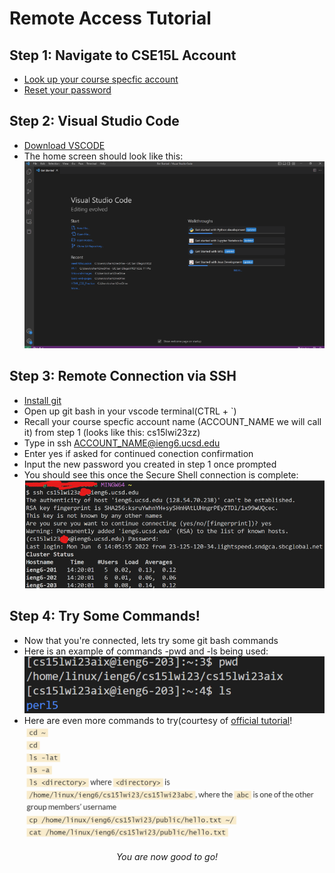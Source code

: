 # Remote Access Tutorial 

## Step 1: Navigate to CSE15L Account 
- [Look up your course specfic account](https://sdacs.ucsd.edu/~icc/index.php)
- [Reset your password](https://docs.google.com/document/d/1hs7CyQeh-MdUfM9uv99i8tqfneos6Y8bDU0uhn1wqho/edit)

## Step 2: Visual Studio Code
- [Download VSCODE](https://code.visualstudio.com/download)
- The home screen should look like this:
![vscodehomescreen](/images/vscodedownload.png)

## Step 3: Remote Connection via SSH 
- [Install git](https://git-scm.com/book/en/v2/Getting-Started-Installing-Git)
- Open up git bash in your vscode terminal(CTRL + `)
- Recall your course specfic account name (ACCOUNT_NAME we will call it) from step 1 (looks like this: cs15lwi23zz)
- Type in ssh ACCOUNT_NAME@ieng6.ucsd.edu
- Enter yes if asked for continued conection confirmation
- Input the new password you created in step 1 once prompted 
- You should see this once the Secure Shell connection is complete:
![ucsdsshconnection](/images/sshconnectionsuccess.png)

## Step 4: Try Some Commands!
- Now that you're connected, lets try some git bash commands 
- Here is an example of commands -pwd and -ls being used: 
![examplebashcommands](/images/gitbashcommands.png)
- Here are even more commands to try(courtesy of [official tutorial](https://ucsd-cse15l-w23.github.io/week/week1/#part-3--visual-studio-code)!
![morecommands](/images/morebashcommands.png)

<p style="text-align: center; font-style: italic;">You are now good to go!</p>
